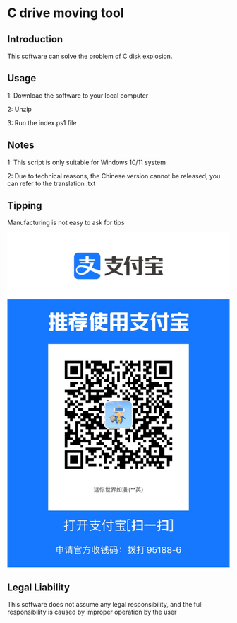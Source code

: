 # C drive moving tool

## Introduction

This software can solve the problem of C disk explosion.

## Usage

1: Download the software to your local computer

2: Unzip

3: Run the index.ps1 file

## Notes

1: This script is only suitable for Windows 10/11 system

2: Due to technical reasons, the Chinese version cannot be released, you can refer to the translation .txt

## Tipping

Manufacturing is not easy to ask for tips

![1674312231575](image/README/1674312231575.png)

## Legal Liability

This software does not assume any legal responsibility, and the full responsibility is caused by improper operation by the user
